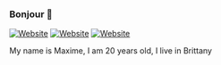 ### Bonjour 👋

[![Website](https://img.shields.io/website?label=maxime-simon.fr&style=for-the-badge&url=https://maxime-simon.fr)](https://maxime-simon.fr)
[![Website](https://img.shields.io/website?label=ectalia.net&style=for-the-badge&url=https://ectalia.net)](https://ectalia.net)
[![Website](https://img.shields.io/website?label=minenetwork.fr&style=for-the-badge&url=https://www.minenetwork.fr)](https://www.minenetwork.fr)

My name is Maxime, I am 20 years old, I live in Brittany
